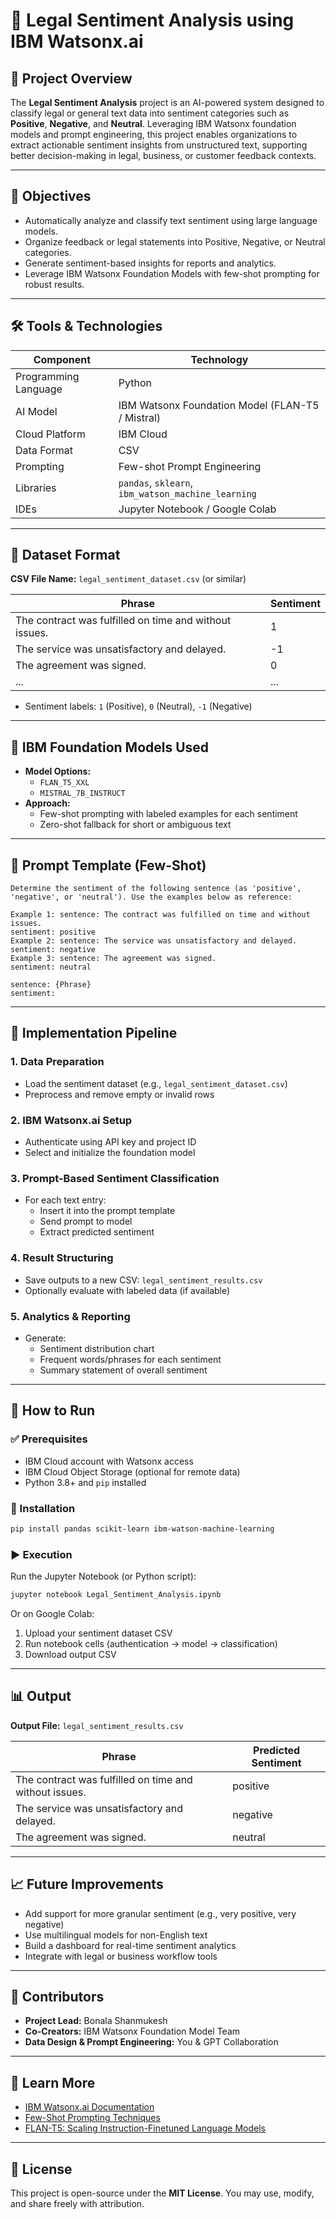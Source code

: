 # 📝 Legal Sentiment Analysis using IBM Watsonx.ai

## 📌 Project Overview

The **Legal Sentiment Analysis** project is an AI-powered system designed to classify legal or general text data into sentiment categories such as **Positive**, **Negative**, and **Neutral**. Leveraging IBM Watsonx foundation models and prompt engineering, this project enables organizations to extract actionable sentiment insights from unstructured text, supporting better decision-making in legal, business, or customer feedback contexts.

---

## 🎯 Objectives

- Automatically analyze and classify text sentiment using large language models.
- Organize feedback or legal statements into Positive, Negative, or Neutral categories.
- Generate sentiment-based insights for reports and analytics.
- Leverage IBM Watsonx Foundation Models with few-shot prompting for robust results.

---

## 🛠️ Tools & Technologies

| Component            | Technology                          |
|----------------------|--------------------------------------|
| Programming Language | Python                              |
| AI Model             | IBM Watsonx Foundation Model (FLAN-T5 / Mistral) |
| Cloud Platform       | IBM Cloud                           |
| Data Format          | CSV                                 |
| Prompting            | Few-shot Prompt Engineering         |
| Libraries            | `pandas`, `sklearn`, `ibm_watson_machine_learning` |
| IDEs                 | Jupyter Notebook / Google Colab     |

---

## 📂 Dataset Format

**CSV File Name:** `legal_sentiment_dataset.csv` (or similar)

| Phrase                                                    | Sentiment |
|-----------------------------------------------------------|-----------|
| The contract was fulfilled on time and without issues.     | 1         |
| The service was unsatisfactory and delayed.                | -1        |
| The agreement was signed.                                 | 0         |
| ...                                                       | ...       |

- Sentiment labels: `1` (Positive), `0` (Neutral), `-1` (Negative)

---

## 🧠 IBM Foundation Models Used

- **Model Options:**
  - `FLAN_T5_XXL`
  - `MISTRAL_7B_INSTRUCT`
- **Approach:**
  - Few-shot prompting with labeled examples for each sentiment
  - Zero-shot fallback for short or ambiguous text

---

## 🧪 Prompt Template (Few-Shot)

```
Determine the sentiment of the following sentence (as 'positive', 'negative', or 'neutral'). Use the examples below as reference:

Example 1: sentence: The contract was fulfilled on time and without issues.
sentiment: positive
Example 2: sentence: The service was unsatisfactory and delayed.
sentiment: negative
Example 3: sentence: The agreement was signed.
sentiment: neutral

sentence: {Phrase}
sentiment:
```

---

## 🧱 Implementation Pipeline

### 1. **Data Preparation**

* Load the sentiment dataset (e.g., `legal_sentiment_dataset.csv`)
* Preprocess and remove empty or invalid rows

### 2. **IBM Watsonx.ai Setup**

* Authenticate using API key and project ID
* Select and initialize the foundation model

### 3. **Prompt-Based Sentiment Classification**

* For each text entry:
  * Insert it into the prompt template
  * Send prompt to model
  * Extract predicted sentiment

### 4. **Result Structuring**

* Save outputs to a new CSV: `legal_sentiment_results.csv`
* Optionally evaluate with labeled data (if available)

### 5. **Analytics & Reporting**

* Generate:
  * Sentiment distribution chart
  * Frequent words/phrases for each sentiment
  * Summary statement of overall sentiment

---

## 🚀 How to Run

### ✅ Prerequisites

* IBM Cloud account with Watsonx access
* IBM Cloud Object Storage (optional for remote data)
* Python 3.8+ and `pip` installed

### 🔧 Installation

```bash
pip install pandas scikit-learn ibm-watson-machine-learning
```

### ▶️ Execution

Run the Jupyter Notebook (or Python script):

```bash
jupyter notebook Legal_Sentiment_Analysis.ipynb
```

Or on Google Colab:

1. Upload your sentiment dataset CSV
2. Run notebook cells (authentication → model → classification)
3. Download output CSV

---

## 📊 Output

**Output File:** `legal_sentiment_results.csv`

| Phrase                                               | Predicted Sentiment |
|------------------------------------------------------|---------------------|
| The contract was fulfilled on time and without issues.| positive            |
| The service was unsatisfactory and delayed.           | negative            |
| The agreement was signed.                             | neutral             |

---

## 📈 Future Improvements

* Add support for more granular sentiment (e.g., very positive, very negative)
* Use multilingual models for non-English text
* Build a dashboard for real-time sentiment analytics
* Integrate with legal or business workflow tools

---

## 🤝 Contributors

* **Project Lead:** Bonala Shanmukesh
* **Co-Creators:** IBM Watsonx Foundation Model Team
* **Data Design & Prompt Engineering:** You & GPT Collaboration

---

## 🧠 Learn More

* [IBM Watsonx.ai Documentation](https://www.ibm.com/cloud/watsonx)
* [Few-Shot Prompting Techniques](https://arxiv.org/abs/2005.14165)
* [FLAN-T5: Scaling Instruction-Finetuned Language Models](https://arxiv.org/abs/2210.11416)

---

## 📄 License

This project is open-source under the **MIT License**. You may use, modify, and share freely with attribution.
